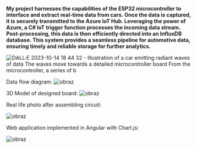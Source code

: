 **My project harnesses the capabilities of the ESP32 microcontroller to interface and extract real-time data from cars. Once the data is captured, it is securely transmitted to the Azure IoT Hub. Leveraging the power of Azure, a C# IoT trigger function processes the incoming data stream. Post-processing, this data is then efficiently directed into an InfluxDB database. This system provides a seamless pipeline for automotive data, ensuring timely and reliable storage for further analytics.**

![DALL·E 2023-10-14 18 44 32 - Illustration of a car emitting radiant waves of data  The waves move towards a detailed microcontroller board  From the microcontroller, a series of b](https://github.com/kvba1/CAN-BUS-communication-module-integrated-with-IoT/assets/128424095/1ed26d3f-1c71-43dc-8e86-7c299052062a)

Data flow diagram:
![obraz](https://github.com/kvba1/CAN-BUS-communication-module-integrated-with-IoT/assets/128424095/a44e3b29-5281-423e-a3ae-103006d04893)


3D Model of designed board:
![obraz](https://github.com/kvba1/CAN-BUS-communication-module-integrated-with-IoT/assets/128424095/175c2792-51f3-4bba-9e19-bf71b4daef6c)

Real life photo after assembling circuit:

![obraz](https://github.com/kvba1/CAN-BUS-communication-module-integrated-with-IoT/assets/128424095/5e9c3b22-f54e-4cec-854b-adf37821d28d)

Web application implemented in Angular with Chart.js:

![obraz](https://github.com/kvba1/CAN-BUS-communication-module-integrated-with-IoT/assets/128424095/48995e7c-ec93-461e-a724-2b5abcc3b94f)

